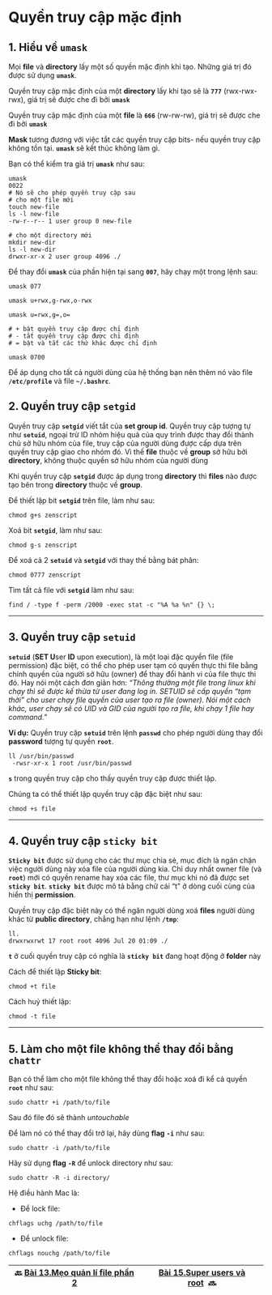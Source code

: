 # Quyền truy cập mặc định

## 1. Hiểu về **`umask`**

Mọi **file** và **directory** lấy một số quyền mặc định khi tạo. Những giá trị đó được sử dụng **`umask`**.

Quyền truy cập mặc định của một **directory** lấy khi tạo sẽ là **`777`** (rwx-rwx-rwx), giá trị sẽ được che đi bởi **`umask`**

Quyền truy cập mặc định của một **file** là **`666`** (rw-rw-rw), giá trị sẽ được che đi bởi **`umask`**

**Mask** tương đương với việc tắt các quyền truy cập bits- nếu quyền truy cập không tồn tại. **`umask`** sẽ kết thúc không làm gì.

Bạn có thể kiểm tra giá trị **`umask`** như sau:

```shell
umask
0022
# Nó sẽ cho phép quyền truy cập sau
# cho một file mới
touch new-file
ls -l new-file
-rw-r--r-- 1 user group 0 new-file

# cho một directory mới
mkdir new-dir
ls -l new-dir
drwxr-xr-x 2 user group 4096 ./
```

Để thay đổi **`umask`** của phần hiện tại sang **`007`**, hãy chạy một trong lệnh sau:

```shell
umask 077
```

```shell
umask u+rwx,g-rwx,o-rwx
```

```shell
umask u=rwx,g=,o=

# + bật quyền truy cập được chỉ định
# - tắt quyền truy cập được chỉ định
# = bật và tắt các thứ khác được chỉ định
```

```shell
umask 0700
```

Để áp dụng cho tất cả người dùng của hệ thống bạn nên thêm nó vào file **``/etc/profile``** và file **``~/.bashrc``**.

## 2. Quyền truy cập **`setgid`**

Quyền truy cập **`setgid`** viết tắt của **set group id**. Quyền truy cập tượng tự như **`setuid`**, ngoại trừ ID nhóm hiệu quả của quy trình được thay đổi thành chủ sở hữu nhóm của file, truy cập của người dùng được cấp dựa trên quyền truy cập giao cho nhóm đó. Vì thế **file** thuộc về **group** sở hữu bởi **directory**, không thuộc quyền sở hữu nhóm của người dùng

Khi quyền truy cập **`setgid`** được áp dụng trong **directory** thì **files** nào được tạo bên trong **directory** thuộc về **group**.

Để thiết lập bit **`setgid`** trên file, làm như sau:

```shell
chmod g+s zenscript
```

Xoá bit **`setgid`**, làm như sau:

```shell
chmod g-s zenscript
```

Để xoá cả 2 **`setuid`** và **`setgid`** với thay thế bằng bát phân:

```shell
chmod 0777 zenscript
```

Tìm tất cả file với **`setgid`** làm như sau:

```shell
find / -type f -perm /2000 -exec stat -c "%A %a %n" {} \;
```

---

## 3. Quyền truy cập **`setuid`**

**`setuid`** (**SET U**ser **ID** upon execution), là một loại đặc quyền file (file permission) đặc biệt, có thể cho phép user tạm có quyền thực thi file bằng chính quyền của người sở hữu (owner) để thay đổi hành vi của file thực thi đó. Hay nói một cách đơn giản hơn: *“Thông thường một file trong linux khi chạy thì sẽ được kế thừa từ user đang log in. SETUID sẽ cấp quyền “tạm thời” cho user chạy file quyền của user tạo ra file (owner). Nói một cách khác, user chạy sẽ có UID và GID của người tạo ra file, khi chạy 1 file hay command.”*

**Ví dụ:** Quyền truy cập **`setuid`** trên lệnh **`passwd`** cho phép người dùng thay đổi **password** tượng tự quyền **`root`**.

```shell
ll /usr/bin/passwd
 -rwsr-xr-x 1 root /usr/bin/passwd
```

**`s`** trong quyền truy cập cho thấy quyền truy cập được thiết lập.

Chúng ta có thể thiết lập quyền truy cập đặc biệt như sau:

```shell
chmod +s file
```

---

## 4. Quyền truy cập **`sticky bit`**

**`Sticky bit`** được sử dụng cho các thư mục chia sẻ, mục đích là ngăn chặn việc người dùng này xóa file của người dùng kia. Chỉ duy nhất owner file (và **`root`**) mới có quyền rename hay xóa các file, thư mục khi nó đã được set **`sticky bit`**. **`sticky bit`** được mô tả bằng chữ cái “t” ở dòng cuối cùng của hiển thị **permission**.

Quyền truy cập đặc biệt này có thể ngăn người dùng xoá **files** người dùng khác từ **public directory**, chẳng hạn như lệnh **`/tmp`**:

```shell
ll.
drwxrwxrwt 17 root root 4096 Jul 20 01:09 ./
```

**`t`** ở cuối quyền truy cập có nghĩa là **`sticky bit`** đang hoạt động ở **folder** này

Cách để thiết lập **Sticky bit**:

```shell
chmod +t file
```

Cách huỷ thiết lập:

```shell
chmod -t file
```

---

## 5. Làm cho một file không thể thay đổi bằng **`chattr`**

Bạn có thể làm cho một file không thể thay đổi hoặc xoá đi kể cả quyền **`root`** như sau:

```shell
sudo chattr +i /path/to/file
```

Sau đó file đó sẽ thành *untouchable*

Để làm nó có thể thay đổi trở lại, hãy dùng **flag** **`-i`** như sau:

```shell
sudo chattr -i /path/to/file
```

Hãy sử dụng **flag** **`-R`** để unlock directory như sau:

```shell
sudo chattr -R -i directory/
```

Hệ điều hành Mac là:  

- Để lock file:

```shell
chflags uchg /path/to/file
```

- Để unlock file:

```shell
chflags nouchg /path/to/file
```

| 🔙 [Bài 13.Mẹo quản lí file phần 2](https://github.com/Zenfection/Linux-for-babies/blob/master/USER%20%26%20FILE%20MANAGEMENT/13.File%20Management%20tips%202.md) | [Bài 15.Super users và root](https://github.com/Zenfection/Linux-for-babies/blob/master/USER%20%26%20FILE%20MANAGEMENT/15.Super%20users%20%26%20Root.md)  🔜 |
| ----------------------------------------------------------------------------------------------------------------------------------------------------------------- | ------------------------------------------------------------------------------------------------------------------------------------------------------------ |
